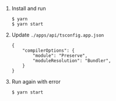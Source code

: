 1. Install and run
   ```
   $ yarn
   $ yarn start
   ```
1. Update `./apps/api/tsconfig.app.json`
   ```
   {
       "compilerOptions": {
           "module": "Preserve",
           "moduleResolution": "Bundler",
       }
   }
   ```
1. Run again with error
   ```
   $ yarn start
   ```

